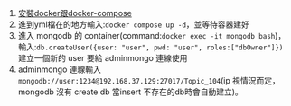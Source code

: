 1. [安裝docker跟docker-compose](https://github.com/a13140120a/docker)
2. 進到yml檔在的地方輸入:`docker compose up -d`，並等待容器建好
3. 進入 mongodb 的 container(command:`docker exec -it mongodb bash`)，輸入:`db.createUser({user: "user", pwd: "user", roles:["dbOwner"]})`建立一個新的 user 要給 adminmongo 連線使用
4. adminmongo 連線輸入 `mongodb://user:1234@192.168.37.129:27017/Topic_104`(ip 視情況而定，mongodb 沒有 create db 當insert 不存在的db時會自動建立)。
